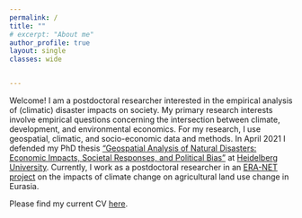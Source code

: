 ```yaml
---
permalink: /
title: ""
# excerpt: "About me"
author_profile: true
layout: single
classes: wide


---
```


Welcome! I am a postdoctoral researcher interested in the empirical analysis of (climatic) disaster impacts on society. My primary research interests involve empirical questions concerning the intersection between climate, development, and environmental economics. For my research, I use geospatial, climatic, and socio-economic data and methods. In April 2021 I defended my PhD thesis [“Geospatial Analysis of Natural Disasters: Economic Impacts, Societal Responses, and Political Bias”](https://doi.org/10.11588/heidok.00030140) at [Heidelberg University](https://www.uni-heidelberg.de/fakultaeten/wiso/awi/index_en.html). Currently, I work as a postdoctoral researcher in an [ERA-NET project](https://www.zhaw.ch/en/research/research-database/project-detailview/projektid/4618/) on the impacts of climate change on agricultural land use change in Eurasia. 

Please find my current CV [here](https://sven-kunze.github.io/files/CV_SvenKunze_Online.pdf).






 
